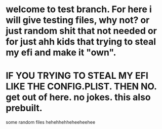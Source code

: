 # welcome to test branch. For here i will give testing files, why not? or just random shit that not needed or for just ahh kids that trying to steal my efi and make it "own".
# IF YOU TRYING TO STEAL MY EFI LIKE THE CONFIG.PLIST. THEN NO. get out of here. no jokes. this also prebuilt. 


some random files hehehhehheheeheehee
